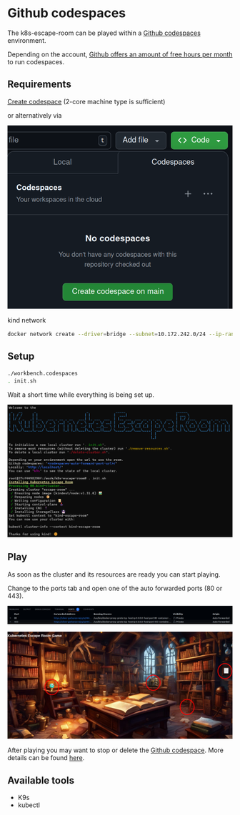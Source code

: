 # Github codespaces
The k8s-escape-room can be played within a [Github codespaces](https://github.com/features/codespaces) environment.

Depending on the account, [Github offers an amount of free hours per month](https://docs.github.com/en/billing/managing-billing-for-github-codespaces/about-billing-for-github-codespaces) to run codespaces.


## Requirements
[Create codespace](https://github.com/codespaces/new?template_repository=steadforce/k8s-escape-room)
(2-core machine type is sufficient)

or alternatively via

![Create codespace](../.images/github-codespaces-create.png)

kind network
```bash
docker network create --driver=bridge --subnet=10.172.242.0/24 --ip-range=10.172.242.0/28 --gateway=10.172.242.1 kind
```

## Setup

```bash
./workbench.codespaces
. init.sh
```

Wait a short time while everything is being set up.

![K8s Escape Room in terminal](../.images/k8s-escape-room-terminal.png)

## Play
As soon as the cluster and its resources are ready you can start playing.

Change to the ports tab and open one of the auto forwarded ports (80 or 443).

![Open port](../.images/github-codespaces-ports.png)

![K8s Escape Room in web](../.images/k8s-escape-room-web-unsolved.png)

After playing you may want to stop or delete the [Github codespace](https://github.com/codespaces).
More details can be found [here](https://docs.github.com/en/codespaces/developing-in-a-codespace/stopping-and-starting-a-codespace?tool=webui#stopping-a-codespace).

## Available tools
* K9s
* kubectl
